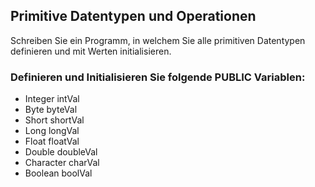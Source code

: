 ## Primitive Datentypen und Operationen

Schreiben Sie ein Programm, in welchem Sie alle primitiven Datentypen definieren und mit Werten initialisieren. 

### Definieren und Initialisieren Sie folgende PUBLIC Variablen:

- Integer intVal
- Byte byteVal
- Short shortVal
- Long longVal
- Float floatVal
- Double doubleVal
- Character charVal
- Boolean boolVal
